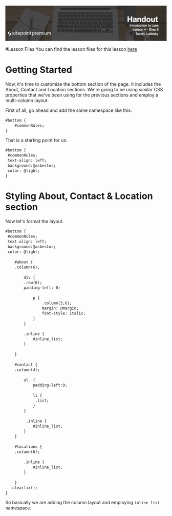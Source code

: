 ![](Introduction_to_Less/headers/4-6.jpg)

#Lesson Files
You can find the lesson files for this lesson [here](https://github.com/learnable-content/introduction-to-less/tree/lesson1.1/intro%20to%20less%20-%20code%20samples/lesson3.6)


# Getting Started

Now, it's time to customize the bottom section of the page. It includes the About, Contact and Location sections. We're going to be using similar CSS properties that we've been using for the previous sections and employ a multi-column layout.

First of all, go ahead and add the same namespace like this:

```less
#bottom {
	#commonRules;
}
```

That is a starting point for us.

```less
#bottom {
 #commonRules;
 text-align: left;
 background:@asbestos;
 color: @light;
}
```

# Styling About, Contact & Location section

Now let's format the layout.

```less
#bottom {
 #commonRules;
 text-align: left;
 background:@asbestos;
 color: @light;

	#about {
	.column(6);

		div {
	 	.row(6);
	 	padding-left: 0;

	 		p {
	 			.column(3,6);
	 			margin: @margin;
	 			font-style: italic;		 
	 		}
	 	}

		.inline {
			#inline_list;
		}
	
	}

	#contact {
	.column(4);

		ul  {
			padding-left:0;

			li {
			 .list;
			}
		}

		 .inline {
			#inline_list;
		}
	} 
	
	#locations {
	.column(6);

		.inline {
			#inline_list;
		}
	 
	}
  .clearfix();
}
```

So basically we are adding the column layout and employing `inline_list` namespace.
